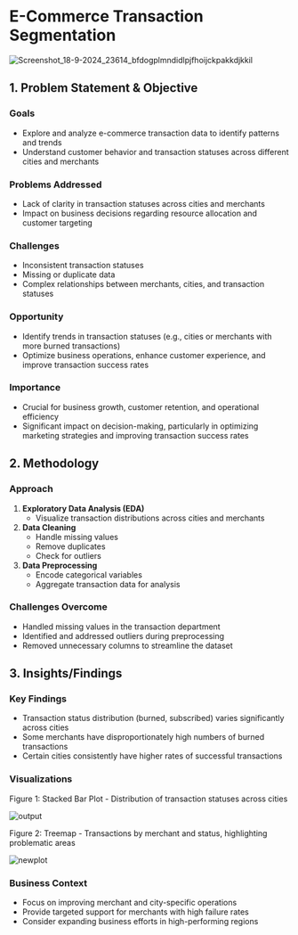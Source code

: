 # E-Commerce Transaction Segmentation
![Screenshot_18-9-2024_23614_bfdogplmndidlpjfhoijckpakkdjkkil](https://github.com/user-attachments/assets/b3d3dd6d-d471-4c7c-a104-262f733315a2)

## 1. Problem Statement & Objective

### Goals
- Explore and analyze e-commerce transaction data to identify patterns and trends
- Understand customer behavior and transaction statuses across different cities and merchants

### Problems Addressed
- Lack of clarity in transaction statuses across cities and merchants
- Impact on business decisions regarding resource allocation and customer targeting

### Challenges
- Inconsistent transaction statuses
- Missing or duplicate data
- Complex relationships between merchants, cities, and transaction statuses

### Opportunity
- Identify trends in transaction statuses (e.g., cities or merchants with more burned transactions)
- Optimize business operations, enhance customer experience, and improve transaction success rates

### Importance
- Crucial for business growth, customer retention, and operational efficiency
- Significant impact on decision-making, particularly in optimizing marketing strategies and improving transaction success rates

## 2. Methodology

### Approach
1. **Exploratory Data Analysis (EDA)**
   - Visualize transaction distributions across cities and merchants
2. **Data Cleaning**
   - Handle missing values
   - Remove duplicates
   - Check for outliers
3. **Data Preprocessing**
   - Encode categorical variables
   - Aggregate transaction data for analysis

### Challenges Overcome
- Handled missing values in the transaction department
- Identified and addressed outliers during preprocessing
- Removed unnecessary columns to streamline the dataset

## 3. Insights/Findings

### Key Findings
- Transaction status distribution (burned, subscribed) varies significantly across cities
- Some merchants have disproportionately high numbers of burned transactions
- Certain cities consistently have higher rates of successful transactions

### Visualizations
Figure 1: Stacked Bar Plot - Distribution of transaction statuses across cities

![output](https://github.com/user-attachments/assets/a925d187-2ee2-40e1-8942-8ccd75eeda9d)

Figure 2: Treemap - Transactions by merchant and status, highlighting problematic areas

![newplot](https://github.com/user-attachments/assets/310bea06-f763-4ea1-a611-4aa33539801d)

### Business Context
- Focus on improving merchant and city-specific operations
- Provide targeted support for merchants with high failure rates
- Consider expanding business efforts in high-performing regions
